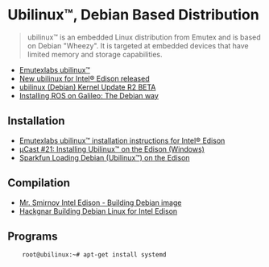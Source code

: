 Ubilinux™, Debian Based Distribution
==

> ubilinux™ is an embedded Linux distribution from Emutex and is based on Debian "Wheezy". It is targeted at embedded devices that have limited memory and storage capabilities.

- [Emutexlabs ubilinux™](http://www.emutexlabs.com/ubilinux)
- [New ubilinux for Intel® Edison released](http://www.emutexlabs.com/blog/225-new-ubilinux-for-intel-edison-released)
- [ubilinux (Debian) Kernel Update R2 BETA](https://communities.intel.com/thread/60224?start=0&tstart=0)
- [Installing ROS on Galileo: The Debian way](http://wiki.ros.org/IntelGalileo/Debian)

## Installation

- [Emutexlabs ubilinux™ installation instructions for Intel® Edison](http://www.emutexlabs.com/ubilinux/29-ubilinux/218-ubilinux-installation-instructions-for-intel-edison)
- [µCast #21: Installing Ubilinux™ on the Edison (Windows)](https://www.youtube.com/watch?v=BSnXjuttSgY)
- [Sparkfun Loading Debian (Ubilinux™) on the Edison](https://learn.sparkfun.com/tutorials/loading-debian-ubilinux-on-the-edison)

## Compilation

- [Mr. Smirnov Intel Edison - Building Debian image](http://mr-smirnov.com/2016/02/08/intel-edison-building-debian-image/)
- [Hackgnar Building Debian Linux for Intel Edison](http://www.hackgnar.com/2016/02/building-debian-linux-for-intel-edison.html)

## Programs

```sh
    root@ubilinux:~# apt-get install systemd
```